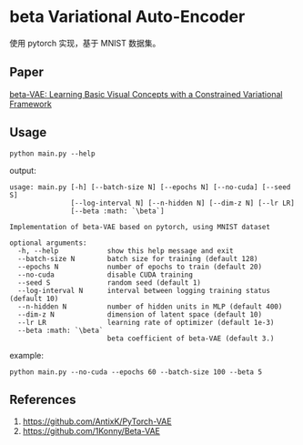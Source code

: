 # beta Variational Auto-Encoder

使用 pytorch 实现，基于 MNIST 数据集。

## Paper

[beta-VAE: Learning Basic Visual Concepts with a Constrained Variational Framework](https://openreview.net/forum?id=Sy2fzU9gl)

## Usage

```shell
python main.py --help
```

output:

```
usage: main.py [-h] [--batch-size N] [--epochs N] [--no-cuda] [--seed S]
               [--log-interval N] [--n-hidden N] [--dim-z N] [--lr LR]
               [--beta :math: `\beta`]

Implementation of beta-VAE based on pytorch, using MNIST dataset

optional arguments:
  -h, --help            show this help message and exit
  --batch-size N        batch size for training (default 128)
  --epochs N            number of epochs to train (default 20)
  --no-cuda             disable CUDA training
  --seed S              random seed (default 1)
  --log-interval N      interval between logging training status (default 10)
  --n-hidden N          number of hidden units in MLP (default 400)
  --dim-z N             dimension of latent space (default 10)
  --lr LR               learning rate of optimizer (default 1e-3)
  --beta :math: `\beta`
                        beta coefficient of beta-VAE (default 3.)
```

example:

```shell
python main.py --no-cuda --epochs 60 --batch-size 100 --beta 5
```

## References

1. https://github.com/AntixK/PyTorch-VAE
2. https://github.com/1Konny/Beta-VAE

